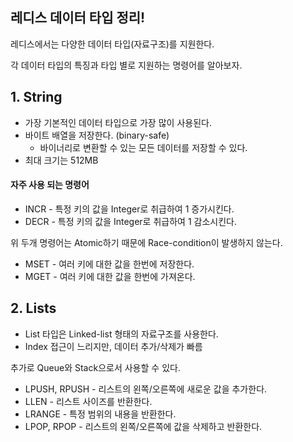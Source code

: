 ## 레디스 데이터 타입 정리!

레디스에서는 다양한 데이터 타입(자료구조)를 지원한다.

각 데이터 타입의 특징과 타입 별로 지원하는 명령어를 알아보자.

## 1. String

- 가장 기본적인 데이터 타입으로 가장 많이 사용된다.
- 바이트 배열을 저장한다. (binary-safe)
  - 바이너리로 변환할 수 있는 모든 데이터를 저장할 수 있다.
- 최대 크기는 512MB

#### 자주 사용 되는 명령어
- INCR - 특정 키의 값을 Integer로 취급하여 1 증가시킨다.
- DECR - 특정 키의 값을 Integer로 취급하여 1 감소시킨다.

위 두개 명령어는 Atomic하기 때문에 Race-condition이 발생하지 않는다. 

- MSET - 여러 키에 대한 값을 한번에 저장한다.
- MGET - 여러 키에 대한 값을 한번에 가져온다.

## 2. Lists

- List 타입은 Linked-list 형태의 자료구조를 사용한다.
- Index 접근이 느리지만, 데이터 추가/삭제가 빠름

추가로 Queue와 Stack으로서 사용할 수 있다.
- LPUSH, RPUSH - 리스트의 왼쪽/오른쪽에 새로운 값을 추가한다.
- LLEN - 리스트 사이즈를 반환한다.
- LRANGE - 특정 범위의 내용을 반환한다.
- LPOP, RPOP - 리스트의 왼쪽/오른쪽에 값을 삭제하고 반환한다.


